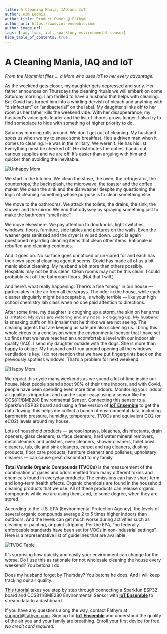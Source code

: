```yaml
---
title: A Cleaning Mania, IAQ and IoT
author: Kim Loomis
author_title: Product Owner @ Fathym
author_url: https://www.iot-ensemble.com
author_image_url: 
tags: [iaq, tvoc, iot, sparkfun, environmental sensor]
hide_table_of_contents: true
---
```


# A Cleaning Mania, IAQ and IoT

_From the Mommiot files … a Mom who uses IoT to her every advantage._

As the weekend gets closer, my daughter gets depressed and surly. Her father announces on Thursdays the cleaning rituals we will embark on come Saturday morning. I am thrilled to have a husband that helps with cleaning. But Covid has turned him into a whirling dervish of bleach and anything with “disinfectant” or “antibacterial” on the label. My daughter slinks off to her room as her father kills the weekend vibe. With her disappearance, my husband’s voice gets louder and the list of chores grows longer. I also try to find someplace to hide with something of higher priority to do.

Saturday morning rolls around. We don’t get out of cleaning. My husband spots us when we try to sneak some breakfast. He’s a driven man when it comes to cleaning. He was in the military. We weren’t. He has his list. Everything must be checked off. He distributes the duties, hands out various supplies and we are off. It’s easier than arguing with him and quicker than avoiding the inevitable.

![Unhappy Mom](/img/screenshots/mom_unhappy_cleaning.jpg)

We start in the kitchen. We clean the stove, the oven, the refrigerator, the countertops, the backsplash, the microwave, the toaster and the coffee maker. We clean the sink and the dishwasher despite my questioning the logic of cleaning something whose purpose is to clean something else.

We move to the bathrooms. We attack the toilets, the drains, the sink, the shower and the mirror. We end that odyssey by spraying something just to make the bathroom “smell nice”.

We move elsewhere. We pay attention to doorknobs, light switches, windows, floors, furniture, side tables and pictures on the walls. Even the washer gets sanitized and the dryer is wiped down. Logic is again questioned regarding cleaning items that clean other items. Rationale is rebuffed and cleaning continues.

And it goes on. No surface goes unnoticed or un-cared for and each has their own special cleaning agent it seems. Covid has made all of us a bit manic about cleaning. My husband a bit more than others possibly. Hospitals may not be this clean. Clean rooms may not be this clean. I could probably eat off the bathroom floors. (Not that I will.)

And here’s what really happening. There’s a fine “smog” in our house — particulates in the air from all the sprays. The odor in the house, while each cleaner singularly might be acceptable, is wholly terrible — like your high school chemistry lab class when no one paid attention to directions.

After some time, my daughter is coughing up a storm, the skin on her arms is irritated. My eyes are watering and my nose is clogging up. My husband is sneaking puffs on his inhaler that he thinks we are not seeing. The cleaning agents that are keeping us safe are also sickening us. I bring this whole circus to a conclusion when the environmental sensor that I have set up finds that we have reached an uncomfortable level with our indoor air quality (IAQ). I send my daughter outside with the dogs. She is more than happy to oblige. My husband and I run around opening all the windows; ventilation is key. I do not mention that we have put fingerprints back on the previously spotless windows. That’s a problem for next weekend.

![Happy Mom](/img/screenshots/mom_happy_cleaning.jpg)

We repeat this cycle many weekends as we spend a lot of time inside our house. Most people spend about 90% of their time indoors, and with Covid, people have been spending even more time indoors. Monitoring your indoor air quality is important and can be super easy using a sensor like the CCS811/BME280 Environmental Sensor. Connecting this sensor to a Sparkfun ESP32 board and using a free version of **[IoT Ensemble](https://www.iot-ensemble.com)** to get the data flowing, this helps me collect a bunch of environmental data, including barometric pressure, humidity, temperature, TVOCs and equivalent CO2 (or eCO2) levels around my house.

Lots of household products — aerosol sprays, bleaches, disinfectants, drain openers, glass cleaners, surface cleaners, hard water mineral removers, metal cleaners and polishes, oven cleaners, shower cleaners, toilet bowl cleaners, tub, tile and sink cleaners, carpet and rug cleaners, dusting products, floor care products, furniture cleaners and polishes, upholstery cleaners — can cause great discomfort to my family.

**Total Volatile Organic Compounds (TVOCs)** is the measurement of the combination of gases and odors emitted from many different toxins and chemicals found in everyday products. The emissions can have short-term and long-term health effects. Organic chemicals are found in the household cleaning products that we use. All of these products can release organic compounds while we are using them, and, to some degree, when they are stored. 

According to the U.S. EPA (Environmental Protection Agency), the levels of several organic compounds average 2 to 5 times higher indoors than outdoors. And the levels can get much worse during activities such as cleaning or painting, or paint stripping. Per the EPA, “no federally enforceable standards have been set for VOCs in non-industrial settings”. Here is a representative list of guidelines that are available.

![TVOC Table](/img/screenshots/mom_iaq_tvoc_chart.jpg)

It’s surprising how quickly and easily your environment can change for the worse. Do I use this as rationale for not wholesale cleaning the house every weekend? You betcha I do.

Does my husband forget by Thursday? You betcha he does. And I will keep tracking our air quality.

[This tutorial](https://www.iot-ensemble.com/docs/tutorials/arduino-esp32-and-enviro-sensor) takes you step by step through connecting a Sparkfun ESP32 board and CCS811/BME280 Environmental Sensor with **[IoT Ensemble](https://www.iot-ensemble.com)** to stream data to a dashboard.

If you have any questions along the way, contact Fathym at support@fathym.com. Sign up for **[IoT Ensemble](https://www.iot-ensemble.com)** and understand the quality of the air you and your family are breathing. Enroll your first device for free. _No credit card required._